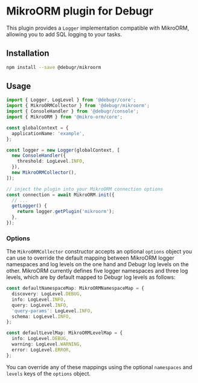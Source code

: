 MikroORM plugin for Debugr
==========================

This plugin provides a `Logger` implementation compatible with MikroORM,
allowing you to add SQL logging to your tasks.

## Installation

```bash
npm install --save @debugr/mikroorm
```

## Usage

```typescript
import { Logger, LogLevel } from '@debugr/core';
import { MikroORMCollector } from '@debugr/mikroorm';
import { ConsoleHandler } from '@debugr/console';
import { MikroORM } from '@mikro-orm/core';

const globalContext = {
  applicationName: 'example',
};

const logger = new Logger(globalContext, [
  new ConsoleHandler({
    threshold: LogLevel.INFO,
  }),
  new MikroORMCollector(),
]);

// inject the plugin into your MikroORM connection options
const connection = await MikroORM.init({
  // ...
  getLogger() {
    return logger.getPlugin('mikroorm');
  },
});
```

### Options

The `MikroORMCollector` constructor accepts an optional `options` object you can use
to override the default mapping between MikroORM logger namespaces and log levels
on the one hand and Debugr log levels on the other. MikroORM currently defines
five logger namespaces and three log levels, which are by default mapped to Debugr
log levels as follows:

```typescript
const defaultNamespaceMap: MikroORMNamespaceMap = {
  discovery: LogLevel.DEBUG,
  info: LogLevel.INFO,
  query: LogLevel.INFO,
  'query-params': LogLevel.INFO,
  schema: LogLevel.INFO,
};

const defaultLevelMap: MikroORMLevelMap = {
  info: LogLevel.DEBUG,
  warning: LogLevel.WARNING,
  error: LogLevel.ERROR,
};
```

You can override any of these mappings using the optional `namespaces` and `levels`
keys of the `options` object.
